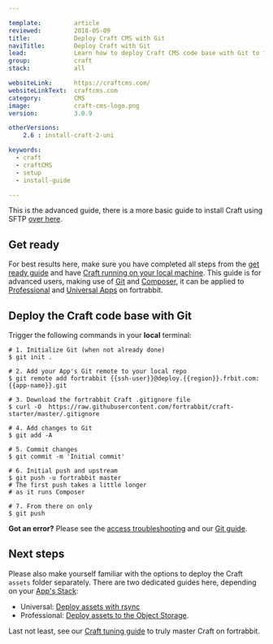```yaml
---

template:         article
reviewed:         2018-05-09
title:            Deploy Craft CMS with Git 
naviTitle:        Deploy Craft with Git
lead:             Learn how to deploy Craft CMS code base with Git to fortrabbit. 
group:            craft
stack:            all

websiteLink:      https://craftcms.com/
websiteLinkText:  craftcms.com
category:         CMS
image:            craft-cms-logo.png
version:          3.0.9

otherVersions:
    2.6 : install-craft-2-uni

keywords:
  - craft
  - craftCMS
  - setup
  - install-guide

---
```


This is the advanced guide, there is a more basic guide to install Craft using SFTP [over here](/craft-3-upload-sftp).


## Get ready

For best results here, make sure you have completed all steps from the [get ready guide](/get-ready) and have [Craft running on your local machine](/craft-3-install-local). This guide is for advanced users, making use of [Git](/git) and [Composer](/composer), it can be applied to [Professional](/app-pro) and [Universal Apps](/app-uni) on fortrabbit. 


## Deploy the Craft code base with Git

Trigger the following commands in your **local** terminal:

```
# 1. Initialize Git (when not already done)
$ git init .

# 2. Add your App's Git remote to your local repo
$ git remote add fortrabbit {{ssh-user}}@deploy.{{region}}.frbit.com:{{app-name}}.git

# 3. Download the fortrabbit Craft .gitignore file
$ curl -O  https://raw.githubusercontent.com/fortrabbit/craft-starter/master/.gitignore

# 4. Add changes to Git
$ git add -A

# 5. Commit changes
$ git commit -m 'Initial commit'

# 6. Initial push and upstream
$ git push -u fortrabbit master
# The first push takes a little longer
# as it runs Composer

# 7. From there on only
$ git push
```

**Got an error?** Please see the [access troubleshooting](/access-methods#toc-troubleshooting) and our [Git guide](/git).


## Next steps

Please also make yourself familiar with the options to deploy the Craft `assets` folder separately. There are two dedicated guides here, depending on your [App's Stack](/craft-3-about#toc-1-1-choose-your-stack): 

* Universal: [Deploy assets with rsync](/craft-3-assets-uni)
* Professional: [Deploy assets to the Object Storage](/craft-3-assets-pro).

Last not least, see our [Craft tuning guide](/craft-3-tuning) to truly master Craft on fortrabbit.